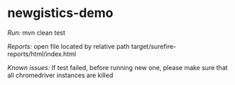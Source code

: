 # newgistics-demo
*Run:* mvn clean test

*Reports:* open file located by relative path target/surefire-reports/html/index.html

*Known issues:* If test failed, before running new one, please make sure that all chromedriver instances are killed

